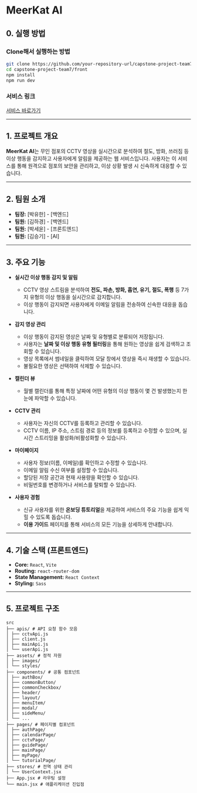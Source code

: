 # MeerKat AI

## 0\. 실행 방법

### **Clone해서 실행하는 방법**

```bash
git clone https://github.com/your-repository-url/capstone-project-team7.git
cd capstone-project-team7/front
npm install
npm run dev
```

### **서비스 링크**

[서비스 바로가기](meerkat-ai-gray.vercel.app)

-----

## 1\. 프로젝트 개요

**MeerKat AI**는 무인 점포의 CCTV 영상을 실시간으로 분석하여 절도, 방화, 쓰러짐 등 이상 행동을 감지하고 사용자에게 알림을 제공하는 웹 서비스입니다. 사용자는 이 서비스를 통해 원격으로 점포의 보안을 관리하고, 이상 상황 발생 시 신속하게 대응할 수 있습니다.

-----

## 2\. 팀원 소개

  - **팀장:** [박유한] - [백엔드]
  - **팀원:** [김하경] - [백엔드]
  - **팀원:** [박세윤] - [프론트엔드]
  - **팀원:** [김승기] - [AI]

-----

## 3\. 주요 기능

  - **실시간 이상 행동 감지 및 알림**

      - CCTV 영상 스트림을 분석하여 **전도, 파손, 방화, 흡연, 유기, 절도, 폭행** 등 7가지 유형의 이상 행동을 실시간으로 감지합니다.
      - 이상 행동이 감지되면 사용자에게 이메일 알림을 전송하여 신속한 대응을 돕습니다.

  - **감지 영상 관리**

      - 이상 행동이 감지된 영상은 날짜 및 유형별로 분류되어 저장됩니다.
      - 사용자는 **날짜 및 이상 행동 유형 필터링**을 통해 원하는 영상을 쉽게 검색하고 조회할 수 있습니다.
      - 영상 목록에서 썸네일을 클릭하여 모달 창에서 영상을 즉시 재생할 수 있습니다.
      - 불필요한 영상은 선택하여 삭제할 수 있습니다.

  - **캘린더 뷰**

      - 월별 캘린더를 통해 특정 날짜에 어떤 유형의 이상 행동이 몇 건 발생했는지 한눈에 파악할 수 있습니다.

  - **CCTV 관리**

      - 사용자는 자신의 CCTV를 등록하고 관리할 수 있습니다.
      - CCTV 이름, IP 주소, 스트림 경로 등의 정보를 등록하고 수정할 수 있으며, 실시간 스트리밍을 활성화/비활성화할 수 있습니다.

  - **마이페이지**

      - 사용자 정보(이름, 이메일)를 확인하고 수정할 수 있습니다.
      - 이메일 알림 수신 여부를 설정할 수 있습니다.
      - 할당된 저장 공간과 현재 사용량을 확인할 수 있습니다.
      - 비밀번호를 변경하거나 서비스를 탈퇴할 수 있습니다.

  - **사용자 경험**

      - 신규 사용자를 위한 **온보딩 튜토리얼**을 제공하여 서비스의 주요 기능을 쉽게 익힐 수 있도록 돕습니다.
      - **이용 가이드** 페이지를 통해 서비스의 모든 기능을 상세하게 안내합니다.

-----

## 4\. 기술 스택 (프론트엔드)

  - **Core:** `React`, `Vite`
  - **Routing:** `react-router-dom`
  - **State Management:** `React Context`
  - **Styling:** `Sass`
-----

## 5\. 프로젝트 구조

```
src
├── apis/ # API 요청 함수 모음
│ ├── cctvApi.js
│ ├── client.js
│ ├── mainApi.js
│ └── userApi.js
├── assets/ # 정적 자원
│ ├── images/
│ └── styles/
├── components/ # 공통 컴포넌트
│ ├── authBox/
│ ├── commonButton/
│ ├── commonCheckbox/
│ ├── header/
│ ├── layout/
│ ├── menuItem/
│ ├── modal/
│ ├── sideMenu/
│ └── ...
├── pages/ # 페이지별 컴포넌트
│ ├── authPage/
│ ├── calendarPage/
│ ├── cctvPage/
│ ├── guidePage/
│ ├── mainPage/
│ ├── myPage/
│ └── tutorialPage/
├── stores/ # 전역 상태 관리
│ └── UserContext.jsx
├── App.jsx # 라우팅 설정
└── main.jsx # 애플리케이션 진입점
```
